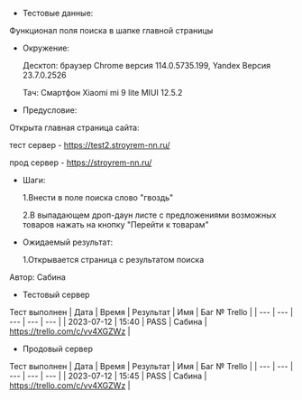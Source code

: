 * Тестовые данные:

 Функционал поля поиска в шапке главной страницы
 
* Окружение: 

	Десктоп: браузер Chrome версия 114.0.5735.199, Yandex Версия 23.7.0.2526
	
	Тач: Cмартфон Xiaomi mi 9 lite MIUI 12.5.2
 
* Предусловие:

 Открыта главная страница сайта:
 
 тест сервер - https://test2.stroyrem-nn.ru/
 
 прод сервер - https://stroyrem-nn.ru/
 

* Шаги:

  1.Внести в поле поиска слово "гвоздь"
  
  2.В выпадающем дроп-даун листе с предложениями возможных товаров нажать на кнопку "Перейти к товарам"

* Ожидаемый результат:

  1.Открывается страница с результатом поиска


Автор: Сабина

* Тестовый сервер 

Тест выполнен
| Дата | Время | Результат | Имя | Баг № Trello |
| --- | --- | --- | --- | --- |
| 2023-07-12 | 15:40 | PASS | Сабина | https://trello.com/c/vv4XGZWz  | 

* Продовый сервер

Тест выполнен
| Дата | Время | Результат | Имя | Баг № Trello |
| --- | --- | --- | --- | --- |
| 2023-07-12 | 15:45 | PASS | Сабина | https://trello.com/c/vv4XGZWz  | 
